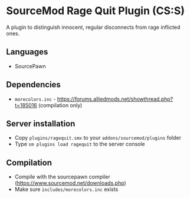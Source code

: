 # SourceMod Rage Quit Plugin (CS:S)

A plugin to distinguish innocent, regular disconnects from rage inflicted ones.

## Languages
* SourcePawn

## Dependencies
* `morecolors.inc` - https://forums.alliedmods.net/showthread.php?t=185016 (compilation only)

## Server installation
* Copy `plugins/ragequit.smx` to your `addons/sourcemod/plugins` folder
* Type `sm plugins load ragequit` to the server console

## Compilation
* Compile with the sourcepawn compiler (https://www.sourcemod.net/downloads.php)
* Make sure `includes/morecolors.inc` exists
